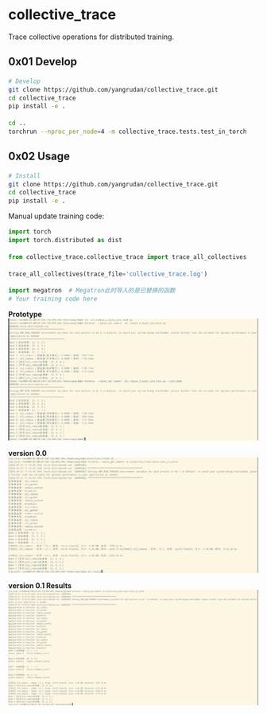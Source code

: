 # collective_trace

Trace collective operations for distributed training.

## 0x01 Develop

```bash
# Develop
git clone https://github.com/yangrudan/collective_trace.git
cd collective_trace
pip install -e .

cd ..
torchrun --nproc_per_node=4 -m collective_trace.tests.test_in_torch
```

## 0x02 Usage

```bash
# Install
git clone https://github.com/yangrudan/collective_trace.git
cd collective_trace
pip install -e .
```

Manual update training code:

```python
import torch
import torch.distributed as dist

from collective_trace.collective_trace import trace_all_collectives

trace_all_collectives(trace_file='collective_trace.log')

import megatron  # Megatron此时导入的是已替换的函数
# Your training code here

```

**Prototype**
![Example](docs/image1.png)

**version 0.0**
![Trace](docs/image2.png)

**version 0.1 Results**
![Results](docs/image3.png)
